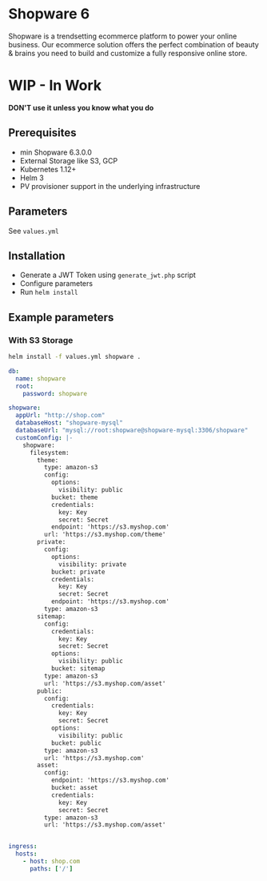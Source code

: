 # Shopware 6

Shopware is a trendsetting ecommerce platform to power your online business. Our ecommerce solution offers the perfect combination of beauty & brains you need to build and customize a fully responsive online store.

# WIP - In Work
**DON'T use it unless you know what you do**

## Prerequisites

- min Shopware 6.3.0.0
- External Storage like S3, GCP
- Kubernetes 1.12+
- Helm 3
- PV provisioner support in the underlying infrastructure

## Parameters

See ``values.yml``

## Installation

* Generate a JWT Token using `generate_jwt.php` script
* Configure parameters
* Run `helm install`

## Example parameters

### With S3 Storage

```bash
helm install -f values.yml shopware .
```

```yaml
db:
  name: shopware
  root:
    password: shopware

shopware:
  appUrl: "http://shop.com"
  databaseHost: "shopware-mysql"
  databaseUrl: "mysql://root:shopware@shopware-mysql:3306/shopware"
  customConfig: |-
    shopware:
      filesystem:
        theme:
          type: amazon-s3
          config:
            options:
              visibility: public
            bucket: theme
            credentials:
              key: Key
              secret: Secret
            endpoint: 'https://s3.myshop.com'
          url: 'https://s3.myshop.com/theme'
        private:
          config:
            options:
              visibility: private
            bucket: private
            credentials:
              key: Key
              secret: Secret
            endpoint: 'https://s3.myshop.com'
          type: amazon-s3
        sitemap:
          config:
            credentials:
              key: Key
              secret: Secret
            options:
              visibility: public
            bucket: sitemap
          type: amazon-s3
          url: 'https://s3.myshop.com/asset'
        public:
          config:
            credentials:
              key: Key
              secret: Secret
            options:
              visibility: public
            bucket: public
          type: amazon-s3
          url: 'https://s3.myshop.com'
        asset:
          config:
            endpoint: 'https://s3.myshop.com'
            bucket: asset
            credentials:
              key: Key
              secret: Secret
          type: amazon-s3
          url: 'https://s3.myshop.com/asset'


ingress:
  hosts:
    - host: shop.com
      paths: ['/']
```